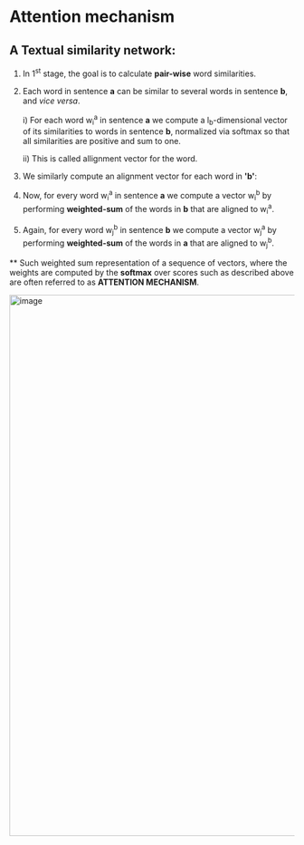 # Attention mechanism

## A Textual similarity network:
1) In 1<sup>st</sup> stage, the goal is to calculate **pair-wise** word similarities.
2) Each word in sentence **a** can be similar to several words in sentence **b**, and *vice versa*.
   
   i) For each word w<sub>i</sub><sup>a</sup> in sentence **a** we compute a l<sub>b</sub>-dimensional vector of its similarities to words in sentence **b**, normalized via softmax so that all similarities are positive and sum to one.

   ii) This is called allignment vector for the word.

3) We similarly compute an alignment vector for each word in **'b'**:
4) Now, for every word w<sub>i</sub><sup>a</sup> in sentence **a** we compute a vector w<sub>i</sub><sup>b</sup> by performing **weighted-sum** of the words in **b** that are aligned to w<sub>i</sub><sup>a</sup>.
5) Again, for every word w<sub>j</sub><sup>b</sup> in sentence **b** we compute a vector w<sub>j</sub><sup>a</sup> by performing **weighted-sum** of the words in **a** that are aligned to w<sub>j</sub><sup>b</sup>.

** Such weighted sum representation of a sequence of vectors, where the weights are computed by the **softmax** over scores such as described above are often referred to as **ATTENTION MECHANISM**.

<img width="955" alt="image" src="https://github.com/netgvarun2012/portfolio/assets/93938450/0534ea67-c242-4f2d-a79f-0991b34858d4">
